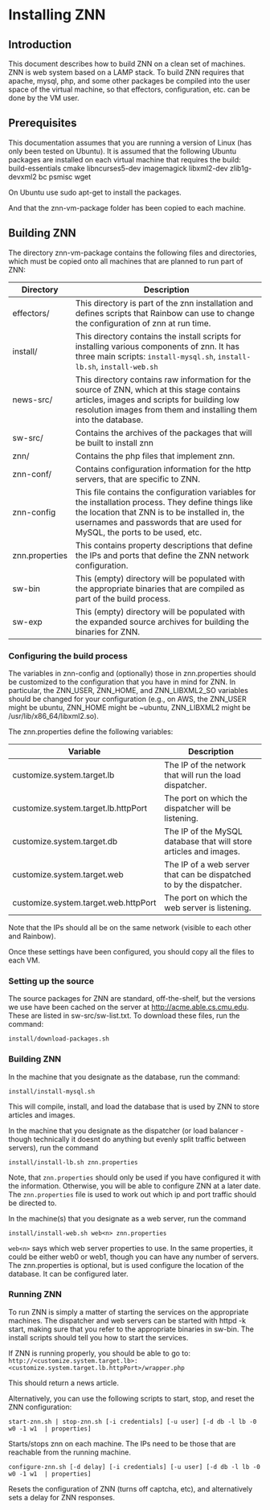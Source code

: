 # Installing ZNN

## Introduction
This document describes how to build ZNN on a clean set of machines. ZNN is 
web system based on a LAMP stack. To build ZNN requires that apache, mysql, 
php, and some other packages be compiled into the user space of the virtual 
machine, so that effectors, configuration, etc. can be done by the VM user. 

## Prerequisites

This documentation assumes that you are running a version of Linux (has only 
been tested on Ubuntu). 
It is assumed that the following Ubuntu packages are installed on each virtual 
machine that requires the build:
	build-essentials
	cmake
 	libncurses5-dev
	imagemagick
	libxml2-dev
 	zlib1g-devxml2
    bc
	psmisc
    wget
    
On Ubuntu use sudo apt-get to install the packages.

And that the znn-vm-package folder has been copied to each machine. 

## Building ZNN

The directory znn-vm-package
contains the following files and 
directories, which must be copied onto all machines that are planned to run part of ZNN:

|Directory|Description|
|-|-|
|effectors/ | This directory is part of the znn installation and defines scripts that Rainbow can use to change the configuration of znn at run time. |
|install/   | This directory contains the install scripts for installing various components of znn. It has three main scripts: `install-mysql.sh`, `install-lb.sh`, `install-web.sh` |
| news-src/  | This directory contains raw information for the source of ZNN, which at this stage contains articles, images and scripts for building low resolution images from them and installing them into the database.|
|sw-src/    | Contains the archives of the packages that will be built to install znn |
| znn/       | Contains the php files that implement znn. |
| znn-conf/  | Contains configuration information for the http servers, that are specific to ZNN. |
| znn-config | This file contains the configuration variables for the installation process. They define things like the location that ZNN is to be installed in, the usernames and passwords that are used for MySQL, the ports to be used, etc. |
| znn.properties | This contains property descriptions that define the IPs and ports that define the ZNN network configuration. | 
| sw-bin     | This (empty) directory will be populated with the appropriate binaries that are compiled as part of the build process. |
| sw-exp     | This (empty) directory will be populated with the expanded source archives for building the binaries for ZNN. |

### Configuring the build process

The variables in znn-config and (optionally) those in znn.properties should 
be customized to the configuration that you have in mind for ZNN. In 
particular, the ZNN_USER, ZNN_HOME, and ZNN_LIBXML2_SO variables should be 
changed for your configuration (e.g., on AWS, the ZNN_USER might be ubuntu,
ZNN_HOME might be ~ubuntu, ZNN_LIBXML2 might be /usr/lib/x86_64/libxml2.so).

The znn.properties define the following variables:

| Variable | Description |
|----------|-------------|
| customize.system.target.lb | The IP of the network that will run the load dispatcher.  |
| customize.system.target.lb.httpPort | The port on which the dispatcher will be listening. |
| customize.system.target.db | The IP of the MySQL database that will store articles and images. |
| customize.system.target.web<n> | The IP of a web server that can be dispatched to by the dispatcher. |
| customize.system.target.web<n>.httpPort | The port on which the web server is listening. |

Note that the IPs should all be on the same network (visible to each other 
and Rainbow).

Once these settings have been configured, you should copy all the files to 
each VM.

### Setting up the source

The source packages for ZNN are standard, off-the-shelf, but the versions we use have
been cached on the server at http://acme.able.cs.cmu.edu. These are listed in sw-src/sw-list.txt. 
To download these files, run the command:
```
install/download-packages.sh
```


### Building ZNN

In the machine that you designate as the database, run the command:
```
install/install-mysql.sh
```

This will compile, install, and load the database that is used by ZNN to 
store articles and images.

In the machine that you designate as the dispatcher (or load balancer - 
though technically it doesnt do anything but evenly split traffic between 
servers), run the command
```
install/install-lb.sh znn.properties
```
Note, that `znn.properties` should only be used if you have configured it with 
the information. Otherwise, you will be able to configure ZNN at a later date. 
The `znn.properties` file is used to work out which ip and port traffic should be 
directed to.

In the machine(s) that you designate as a web server, run the command
```
install/install-web.sh web<n> znn.properties
```
`web<n>` says which web server properties to use. In the same properties, it 
could be either web0 or web1, though you can have any number of servers. 
The znn.properties is optional, but is used configure the location of the 
database. It can be configured later.

### Running ZNN

To run ZNN is simply a matter of starting the services on the appropriate 
machines. The dispatcher and web servers can be started with httpd -k start, 
making sure that you refer to the appropriate binaries in sw-bin. The install 
scripts should tell you how to start the services.

If ZNN is running properly, you should be able to go to:
	`http://<customize.system.target.lb>:<customize.system.target.lb.httpPort>/wrapper.php`

This should return a news article.

Alternatively, you can use the following scripts to start, stop, and reset the 
ZNN configuration:

```
start-znn.sh | stop-znn.sh [-i credentials] [-u user] [-d db -l lb -0 w0 -1 w1  | properties]
```
Starts/stops znn on each machine. The IPs need to be those that are reachable 
from the running machine.

```
configure-znn.sh [-d delay] [-i credentials] [-u user] [-d db -l lb -0 w0 -1 w1  | properties]
```
Resets the configuration of ZNN (turns off captcha, etc), and alternatively 
sets a delay for ZNN responses.


